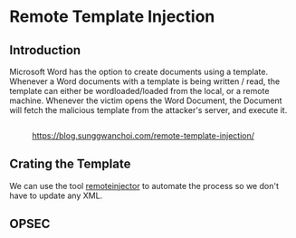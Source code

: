 # Remote Template Injection



## Introduction

Microsoft Word has the option to create documents using a template. Whenever a Word documents with a template is being written / read, the template can either be wordloaded/loaded from the local, or a remote machine. Whenever the victim opens the Word Document, the Document will fetch the malicious template from the attacker's server, and execute it.

<figure><img src="../../../../.gitbook/assets/Screenshot 2024-08-19 at 2.28.48 PM.png" alt=""><figcaption><p><a href="https://blog.sunggwanchoi.com/remote-template-injection/">https://blog.sunggwanchoi.com/remote-template-injection/</a></p></figcaption></figure>





## Crating the Template

We can use the tool [remoteinjector](https://github.com/JohnWoodman/remoteinjector) to automate the process so we don't have to update any XML.

## OPSEC
